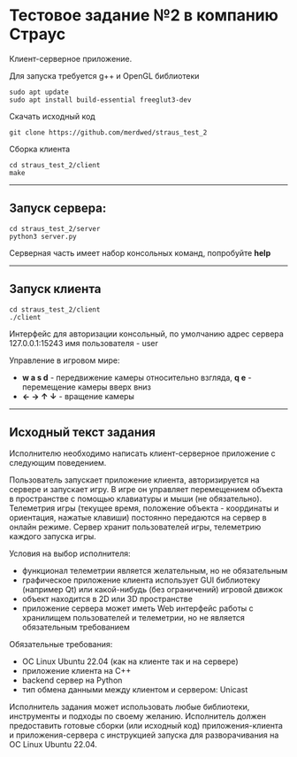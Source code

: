 # Тестовое задание №2 в компанию Страус 
Клиент-серверное приложение.

Для запуска требуется g++ и OpenGL библиотеки

    sudo apt update
    sudo apt install build-essential freeglut3-dev

Скачать исходный код
    
    git clone https://github.com/merdwed/straus_test_2

Сборка клиента
    
    cd straus_test_2/client
    make

---

## Запуск сервера:

    cd straus_test_2/server
    python3 server.py

Серверная часть имеет набор консольных команд, попробуйте **help**

---

## Запуск клиента

    cd straus_test_2/client
    ./client

Интерфейс для авторизации консольный, по умолчанию адрес сервера 127.0.0.1:15243 имя пользователя - user

Управление в игровом мире:
- **w a s d** - передвижение камеры относительно взгляда, **q e** - перемещение камеры вверх вниз
- **← → ↑ ↓** - вращение камеры

---

## Исходный текст задания
Исполнителю необходимо написать клиент-серверное приложение с следующим поведением.

Пользователь запускает приложение клиента, авторизируется на сервере и запускает игру.
В игре он управляет перемещением объекта в пространстве с помощью клавиатуры и мыши (не обязательно).
Телеметрия игры (текущее время, положение объекта - координаты и ориентация, нажатые клавиши) постоянно передаются на сервер в онлайн режиме.
Сервер хранит пользователей игры, телеметрию каждого запуска игры.

Условия на выбор исполнителя:
- функционал телеметрии является желательным, но не обязательным
- графическое приложение клиента использует GUI библиотеку (например Qt) или какой-нибудь (без ограничений) игровой движок
- объект находится в 2D или 3D пространстве
- приложение сервера может иметь Web интерфейс работы с хранилищем пользователей и телеметрии, но не является обязательным требованием

Обязательные требования:
- ОС Linux Ubuntu 22.04 (как на клиенте так и на сервере)
- приложение клиента на C++
- backend сервер на Python
- тип обмена данными между клиентом и сервером: Unicast

Исполнитель задания может использовать любые библиотеки, инструменты и подходы по своему желанию.
Исполнитель должен предоставить готовые сборки (или исходный код) приложения-клиента и приложения-сервера с инструкцией запуска для разворачивания на ОС Linux Ubuntu 22.04.